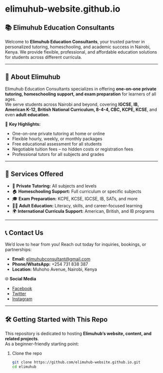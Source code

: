 # elimuhub-website.github.io
## 📚 Elimuhub Education Consultants

Welcome to **Elimuhub Education Consultants**, your trusted partner in personalized tutoring, homeschooling, and academic success in Nairobi, Kenya. We provide flexible, professional, and affordable education solutions for students across different curricula.

---

## 🚀 About Elimuhub

Elimuhub Education Consultants specializes in offering **one-on-one private tutoring, homeschooling support, and exam preparation** for learners of all ages.  
We serve students across Nairobi and beyond, covering **IGCSE, IB, American K-12, British National Curriculum, 8-4-4, CBC, KCPE, KCSE**, and even **adult education**.

📌 **Key Highlights:**
- One-on-one private tutoring at home or online  
- Flexible hourly, weekly, or monthly packages  
- Free educational assessment for all students  
- Negotiable tuition fees – no hidden costs or registration fees  
- Professional tutors for all subjects and grades  

---

## 🎯 Services Offered

- 📖 **Private Tutoring:** All subjects and levels  
- 🏠 **Homeschooling Support:** Full curriculum or specific subjects  
- 🎓 **Exam Preparation:** KCPE, KCSE, IGCSE, IB, SATs, and more  
- 🧑‍🏫 **Adult Education:** Literacy, skills, and career-focused learning  
- 🌍 **International Curricula Support:** American, British, and IB programs  

---

## 📞 Contact Us

We’d love to hear from you! Reach out today for inquiries, bookings, or partnerships:

- **Email:** elimuhubconsultant@gmail.com  
- **Phone/WhatsApp:** +254 731 838 387  
- **Location:** Muhoho Avenue, Nairobi, Kenya  

🌐 **Social Media**  
- [Facebook](https://facebook.com/elimuhub)  
- [Twitter](https://twitter.com/elimuhub)  
- [Instagram](https://instagram.com/elimuhub)  

---

## 🛠️ Getting Started with This Repo

This repository is dedicated to hosting **Elimuhub’s website, content, and related projects**.  
As a beginner-friendly starting point:

1. Clone the repo  
   ```bash
   git clone https://github.com/elimuhub-website.github.io.git
   cd elimuhub
